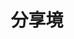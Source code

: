 ---
title: "分享境"
image: https://numbernone.oss-cn-hangzhou.aliyuncs.com/e1dcd65a0c885529e5dc6b29e610f1e3.jpg
style:
    background: "#2a9d8f"
    color: "#fff"
---